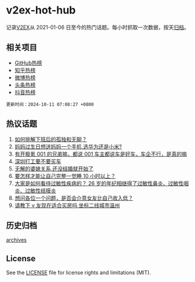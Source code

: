 # v2ex-hot-hub

 记录[V2EX](https://www.v2ex.com/)从 2021-01-06 日至今的热门话题。每小时抓取一次数据，按天[归档](archives)。
 
 ## 相关项目

- [GitHub热榜](https://github.com/snaildev/github-hot-hub)
- [知乎热榜](https://github.com/snaildev/zhihu-hot-hub)
- [微博热榜](https://github.com/snaildev/weibo-hot-hub)
- [头条热榜](https://github.com/snaildev/toutiao-hot-hub)
- [抖音热榜](https://github.com/snaildev/douyin-hot-hub)


 `更新时间：2024-10-11 07:08:27 +0800`

## 热议话题

1. [如何排解下班后的孤独和无聊？](https://www.v2ex.com/t/1078747)
1. [妈妈过生日想送妈妈一个手机,选华为还是小米?](https://www.v2ex.com/t/1078786)
1. [有开极氪 001 的兄弟嘛，都说 001 车主都说车是好车，车企不行，是真的嘛](https://www.v2ex.com/t/1078749)
1. [深圳打工要不要买车](https://www.v2ex.com/t/1078922)
1. [无解的婆媳关系,还没结婚就开始了](https://www.v2ex.com/t/1078991)
1. [要怎样才能让自己完整一觉睡 10 小时以上？](https://www.v2ex.com/t/1078798)
1. [大家是如何看待过敏性疾病的？ 26 岁的年纪相继得了过敏性鼻炎、过敏性咽炎、过敏性结膜炎](https://www.v2ex.com/t/1078753)
1. [想问各位一个问题，是否会介意女友比自己收入低？](https://www.v2ex.com/t/1078803)
1. [请教下 v 友现在适合买房吗,坐标二线城市温州](https://www.v2ex.com/t/1078755)

## 历史归档

[archives](archives)

## License

See the [LICENSE](LICENSE) file for license rights and limitations (MIT).
